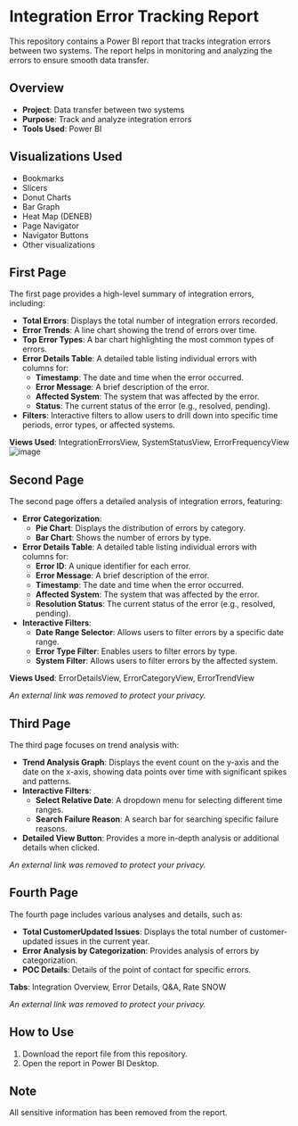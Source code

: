 # Integration Error Tracking Report

This repository contains a Power BI report that tracks integration errors between two systems. The report helps in monitoring and analyzing the errors to ensure smooth data transfer.

## Overview

- **Project**: Data transfer between two systems
- **Purpose**: Track and analyze integration errors
- **Tools Used**: Power BI

## Visualizations Used

- Bookmarks
- Slicers
- Donut Charts
- Bar Graph
- Heat Map (DENEB)
- Page Navigator
- Navigator Buttons
- Other visualizations

## First Page

The first page provides a high-level summary of integration errors, including:

- **Total Errors**: Displays the total number of integration errors recorded.
- **Error Trends**: A line chart showing the trend of errors over time.
- **Top Error Types**: A bar chart highlighting the most common types of errors.
- **Error Details Table**: A detailed table listing individual errors with columns for:
  - **Timestamp**: The date and time when the error occurred.
  - **Error Message**: A brief description of the error.
  - **Affected System**: The system that was affected by the error.
  - **Status**: The current status of the error (e.g., resolved, pending).
- **Filters**: Interactive filters to allow users to drill down into specific time periods, error types, or affected systems.

**Views Used**: IntegrationErrorsView, SystemStatusView, ErrorFrequencyView
![image](https://github.com/user-attachments/assets/f3c0723d-a54e-4cb9-a373-60232feabbf9)

## Second Page

The second page offers a detailed analysis of integration errors, featuring:

- **Error Categorization**: 
  - **Pie Chart**: Displays the distribution of errors by category.
  - **Bar Chart**: Shows the number of errors by type.
- **Error Details Table**: A detailed table listing individual errors with columns for:
  - **Error ID**: A unique identifier for each error.
  - **Error Message**: A brief description of the error.
  - **Timestamp**: The date and time when the error occurred.
  - **Affected System**: The system that was affected by the error.
  - **Resolution Status**: The current status of the error (e.g., resolved, pending).
- **Interactive Filters**: 
  - **Date Range Selector**: Allows users to filter errors by a specific date range.
  - **Error Type Filter**: Enables users to filter errors by type.
  - **System Filter**: Allows users to filter errors by the affected system.

**Views Used**: ErrorDetailsView, ErrorCategoryView, ErrorTrendView

*An external link was removed to protect your privacy.* 
## Third Page

The third page focuses on trend analysis with:

- **Trend Analysis Graph**: Displays the event count on the y-axis and the date on the x-axis, showing data points over time with significant spikes and patterns.
- **Interactive Filters**: 
  - **Select Relative Date**: A dropdown menu for selecting different time ranges.
  - **Search Failure Reason**: A search bar for searching specific failure reasons.
- **Detailed View Button**: Provides a more in-depth analysis or additional details when clicked.

*An external link was removed to protect your privacy.* 
## Fourth Page

The fourth page includes various analyses and details, such as:

- **Total CustomerUpdated Issues**: Displays the total number of customer-updated issues in the current year.
- **Error Analysis by Categorization**: Provides analysis of errors by categorization.
- **POC Details**: Details of the point of contact for specific errors.

**Tabs**: Integration Overview, Error Details, Q&A, Rate SNOW

*An external link was removed to protect your privacy.* 
## How to Use

1. Download the report file from this repository.
2. Open the report in Power BI Desktop.

## Note

All sensitive information has been removed from the report.
